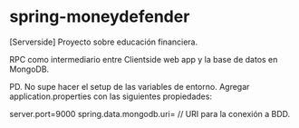 # spring-moneydefender
[Serverside] Proyecto sobre educación financiera.

RPC como intermediario entre Clientside web app y la base de datos en MongoDB.

PD. No supe hacer el setup de las variables de entorno. Agregar application.properties con las siguientes propiedades:

server.port=9000
spring.data.mongodb.uri= // URI para la conexión a BDD.